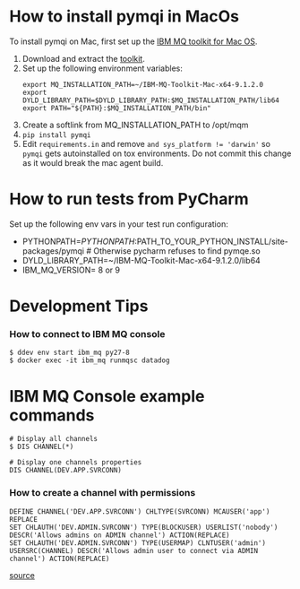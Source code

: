 How to install pymqi in MacOs
=============================
To install pymqi on Mac, first set up the [IBM MQ toolkit for Mac OS][1].

1. Download and extract the [toolkit][2].
2. Set up the following environment variables:
    ```
    export MQ_INSTALLATION_PATH=~/IBM-MQ-Toolkit-Mac-x64-9.1.2.0
    export DYLD_LIBRARY_PATH=$DYLD_LIBRARY_PATH:$MQ_INSTALLATION_PATH/lib64
    export PATH="${PATH}:$MQ_INSTALLATION_PATH/bin"
    ```
3. Create a softlink from MQ_INSTALLATION_PATH to /opt/mqm
4. `pip install pymqi`
5. Edit `requirements.in` and remove `and sys_platform != 'darwin'` so `pymqi` gets autoinstalled on tox environments.
Do not commit this change as it would break the mac agent build.


How to run tests from PyCharm
=============================
Set up the following env vars in your test run configuration:

* PYTHONPATH=$PYTHONPATH:$PATH_TO_YOUR_PYTHON_INSTALL/site-packages/pymqi  # Otherwise pycharm refuses to find pymqe.so
* DYLD_LIBRARY_PATH=~/IBM-MQ-Toolkit-Mac-x64-9.1.2.0/lib64
* IBM_MQ_VERSION= 8 or 9

Development Tips
================

### How to connect to IBM MQ console

```
$ ddev env start ibm_mq py27-8
$ docker exec -it ibm_mq runmqsc datadog
```

# IBM MQ Console example commands

```
# Display all channels
$ DIS CHANNEL(*)

# Display one channels properties
DIS CHANNEL(DEV.APP.SVRCONN)
``` 


### How to create a channel with permissions

```
DEFINE CHANNEL('DEV.APP.SVRCONN') CHLTYPE(SVRCONN) MCAUSER('app') REPLACE
SET CHLAUTH('DEV.ADMIN.SVRCONN') TYPE(BLOCKUSER) USERLIST('nobody') DESCR('Allows admins on ADMIN channel') ACTION(REPLACE)
SET CHLAUTH('DEV.ADMIN.SVRCONN') TYPE(USERMAP) CLNTUSER('admin') USERSRC(CHANNEL) DESCR('Allows admin user to connect via ADMIN channel') ACTION(REPLACE)
```
[source](https://github.com/ibm-messaging/mq-docker/blob/a1df5ac6c5f39c375bdbdc0ec812c00aa54accc3/mq-dev-config#L35-L43)


[1]: https://developer.ibm.com/messaging/2019/02/05/ibm-mq-macos-toolkit-for-developers
[2]: https://public.dhe.ibm.com/ibmdl/export/pub/software/websphere/messaging/mqdev/mactoolkit